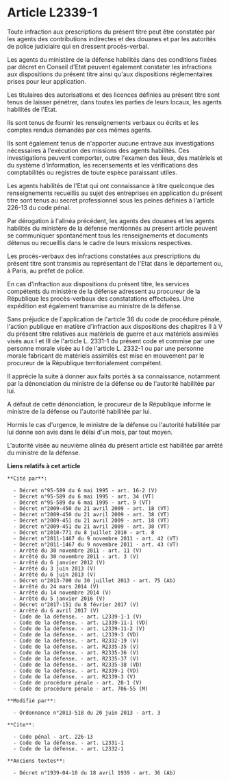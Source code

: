 # Article L2339-1

Toute infraction aux prescriptions du présent titre peut être constatée par les agents des contributions indirectes et des
douanes et par les autorités de police judiciaire qui en dressent procès-verbal. 

Les agents du ministère de la défense habilités dans des conditions fixées par décret en Conseil d'Etat peuvent également
constater les infractions aux dispositions du présent titre ainsi qu'aux dispositions réglementaires prises pour leur
application. 

Les titulaires des autorisations et des licences définies au présent titre sont tenus de laisser pénétrer, dans toutes les
parties de leurs locaux, les agents habilités de l'Etat. 

Ils sont tenus de fournir les renseignements verbaux ou écrits et les comptes rendus demandés par ces mêmes agents. 

Ils sont également tenus de n'apporter aucune entrave aux investigations nécessaires à l'exécution des missions des agents
habilités. Ces investigations peuvent comporter, outre l'examen des lieux, des matériels et du système d'information, les
recensements et les vérifications des comptabilités ou registres de toute espèce paraissant utiles. 

Les agents habilités de l'Etat qui ont connaissance à titre quelconque des renseignements recueillis au sujet des entreprises
en application du présent titre sont tenus au secret professionnel sous les peines définies à l'article 226-13 du code
pénal. 

Par dérogation à l'alinéa précédent, les agents des douanes et les agents habilités du ministère de la défense mentionnés au
présent article peuvent se communiquer spontanément tous les renseignements et documents détenus ou recueillis dans le cadre
de leurs missions respectives. 

Les procès-verbaux des infractions constatées aux prescriptions du présent titre sont transmis au représentant de l'Etat dans
le département ou, à Paris, au préfet de police. 

En cas d'infraction aux dispositions du présent titre, les services compétents du ministère de la défense adressent au
procureur de la République les procès-verbaux des constatations effectuées. Une expédition est également transmise au
ministre de la défense. 

Sans préjudice de l'application de l'article 36 du code de procédure pénale, l'action publique en matière d'infraction aux
dispositions des chapitres II à V du présent titre relatives aux matériels de guerre et aux matériels assimilés visés aux I
et III de l'article L. 2331-1 du présent code et commise par une personne morale visée au I de l'article L. 2332-1 ou par une
personne morale fabricant de matériels assimilés est mise en mouvement par le procureur de la République territorialement
compétent. 

Il apprécie la suite à donner aux faits portés à sa connaissance, notamment par la dénonciation du ministre de la défense ou
de l'autorité habilitée par lui. 

A défaut de cette dénonciation, le procureur de la République informe le ministre de la défense ou l'autorité habilitée par
lui. 

Hormis le cas d'urgence, le ministre de la défense ou l'autorité habilitée par lui donne son avis dans le délai d'un mois,
par tout moyen. 

L'autorité visée au neuvième alinéa du présent article est habilitée par arrêté du ministre de la défense.

**Liens relatifs à cet article**

	**Cité par**:

	  - Décret n°95-589 du 6 mai 1995 - art. 16-2 (V)
	  - Décret n°95-589 du 6 mai 1995 - art. 34 (VT)
	  - Décret n°95-589 du 6 mai 1995 - art. 9 (VT)
	  - Décret n°2009-450 du 21 avril 2009 - art. 18 (VT)
	  - Décret n°2009-450 du 21 avril 2009 - art. 38 (VT)
	  - Décret n°2009-451 du 21 avril 2009 - art. 18 (VT)
	  - Décret n°2009-451 du 21 avril 2009 - art. 38 (VT)
	  - Décret n°2010-771 du 8 juillet 2010 - art. 8
	  - Décret n°2011-1467 du 9 novembre 2011 - art. 42 (VT)
	  - Décret n°2011-1467 du 9 novembre 2011 - art. 43 (VT)
	  - Arrêté du 30 novembre 2011 - art. 11 (V)
	  - Arrêté du 30 novembre 2011 - art. 3 (V)
	  - Arrêté du 6 janvier 2012 (V)
	  - Arrêté du 3 juin 2013 (V)
	  - Arrêté du 6 juin 2013 (V)
	  - Décret n°2013-700 du 30 juillet 2013 - art. 75 (Ab)
	  - Arrêté du 24 mars 2014 (V)
	  - Arrêté du 14 novembre 2014 (V)
	  - Arrêté du 5 janvier 2016 (V)
	  - Décret n°2017-151 du 8 février 2017 (V)
	  - Arrêté du 6 avril 2017 (V)
	  - Code de la défense. - art. L2339-1-1 (V)
	  - Code de la défense. - art. L2339-11-1 (VD)
	  - Code de la défense. - art. L2339-11-2 (V)
	  - Code de la défense. - art. L2339-3 (VD)
	  - Code de la défense. - art. R2332-19 (V)
	  - Code de la défense. - art. R2335-35 (V)
	  - Code de la défense. - art. R2335-36 (V)
	  - Code de la défense. - art. R2335-37 (V)
	  - Code de la défense. - art. R2335-38 (VD)
	  - Code de la défense. - art. R2339-1 (VD)
	  - Code de la défense. - art. R2339-3 (V)
	  - Code de procédure pénale - art. 28-1 (V)
	  - Code de procédure pénale - art. 706-55 (M)

	**Modifié par**:

	  - Ordonnance n°2013-518 du 20 juin 2013 - art. 3

	**Cite**:

	  - Code pénal - art. 226-13
	  - Code de la défense. - art. L2331-1
	  - Code de la défense. - art. L2332-1

	**Anciens textes**:

	  - Décret n°1939-04-18 du 18 avril 1939 - art. 36 (Ab)
